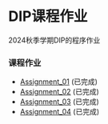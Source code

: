 # DIP课程作业 
 2024秋季学期DIP的程序作业
### 课程作业
 
- [Assignment_01](Assignments/01_ImageWarping) (已完成)
- [Assignment_02](Assignments/02_DIPwithPyTorch/) (已完成)
- [Assignment_03](Assignments/03_PlayWithGANs/) (已完成)
- [Assignment_04](Assignments/04_3DGS/) (已完成)
